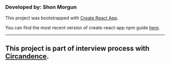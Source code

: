 ### Developed by: Shon Morgun

This project was bootstrapped with [Create React App](https://github.com/facebook/create-react-app).

You can find the most recent version of create-react-app npm guide [here](https://github.com/facebook/create-react-app/blob/master/packages/react-scripts/template/README.md).

---

## This project is part of interview process with [Circandence](https://github.com/jwncoexists/cards-coding-challenge).
